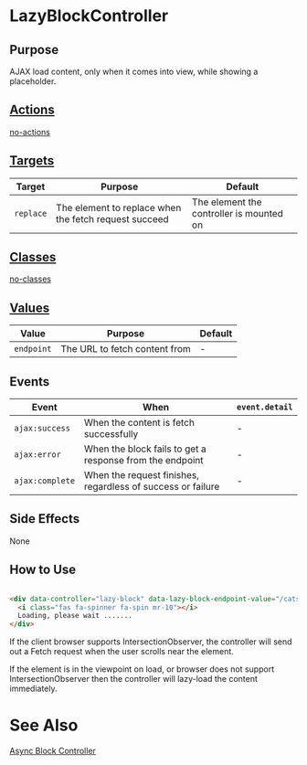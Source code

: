 # LazyBlockController

## Purpose

AJAX load content, only when it comes into view, while showing a placeholder.

## [Actions](https://stimulus.hotwire.dev/reference/actions)

[no-actions](../_partials/no-actions.md ':include')

## [Targets](https://stimulus.hotwire.dev/reference/targets)

| Target | Purpose | Default |
| --- | --- | --- |
| `replace` | The element to replace when the fetch request succeed | The element the controller is mounted on |

## [Classes](https://stimulus.hotwire.dev/reference/classes)

[no-classes](../_partials/no-classes.md ':include')

## [Values](https://stimulus.hotwire.dev/reference/values)

| Value | Purpose | Default |
| --- | --- | --- |
| `endpoint` | The URL to fetch content from | - |


## Events

| Event | When | `event.detail` |
| --- | --- |--- |
|`ajax:success` | When the content is fetch successfully | -
|`ajax:error` | When the block fails to get a response from the endpoint | - |
|`ajax:complete` | When the request finishes, regardless of success or failure | - |

## Side Effects

None

## How to Use

```html

<div data-controller="lazy-block" data-lazy-block-endpoint-value="/cats/mr-tibbins" data-lazy-block-target="replace">
  <i class="fas fa-spinner fa-spin mr-10"></i>
  Loading, please wait .......
</div>
```

If the client browser supports IntersectionObserver, the controller will send out a Fetch request when the user scrolls near the element.

If the element is in the viewpoint on load, or browser does not support IntersectionObserver then the controller will lazy-load the content immediately.

# See Also

[Async Block Controller](./controllers/async_block_controller.md) 
